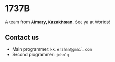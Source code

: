 # 1737B

A team from **Almaty, Kazakhstan**.
See ya at Worlds!

## Contact us
- Main programmer: `kk.erzhan@gmail.com`
- Second programmer: `john1q`